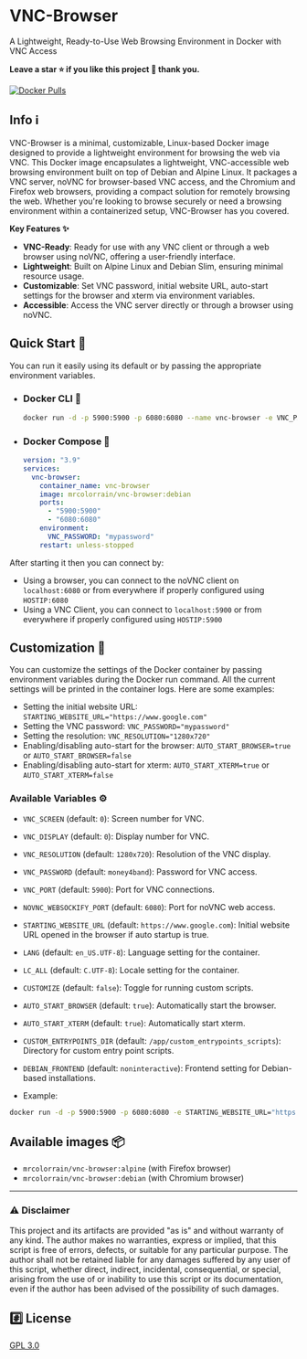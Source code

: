 # VNC-Browser 
A Lightweight, Ready-to-Use Web Browsing Environment in Docker with VNC Access

**Leave a star ⭐ if you like this project 🙂 thank you.**

[![Docker Pulls](https://img.shields.io/docker/pulls/mrcolorrain/vnc-browser.svg)](https://hub.docker.com/repository/docker/mrcolorrain/vnc-browser)

## Info :information_source:
VNC-Browser is a minimal, customizable, Linux-based Docker image designed to provide a lightweight environment for browsing the web via VNC.
This Docker image encapsulates a lightweight, VNC-accessible web browsing environment built on top of Debian and Alpine Linux. It packages a VNC server, noVNC for browser-based VNC access, and the Chromium and Firefox web browsers, providing a compact solution for remotely browsing the web. Whether you're looking to browse securely or need a browsing environment within a containerized setup, VNC-Browser has you covered.

**Key Features ✨**

- **VNC-Ready**: Ready for use with any VNC client or through a web browser using noVNC, offering a user-friendly interface.
- **Lightweight**: Built on Alpine Linux and Debian Slim, ensuring minimal resource usage.
- **Customizable**: Set VNC password, initial website URL, auto-start settings for the browser and xterm via environment variables.
- **Accessible**: Access the VNC server directly or through a browser using noVNC.

## Quick Start 🚀
You can run it easily using its default or by passing the appropriate environment variables.

- ### Docker CLI 🐳
  ```bash
  docker run -d -p 5900:5900 -p 6080:6080 --name vnc-browser -e VNC_PASSWORD="mypassword" mrcolorrain/vnc-browser:debian
  ```

- ### Docker Compose 🐳
  ```yaml
  version: "3.9"
  services:
    vnc-browser:
      container_name: vnc-browser
      image: mrcolorrain/vnc-browser:debian
      ports:
        - "5900:5900"
        - "6080:6080"
      environment:
        VNC_PASSWORD: "mypassword"
      restart: unless-stopped
    ```
After starting it then you can connect by:
- Using a browser, you can connect to the noVNC client on `localhost:6080` or from everywhere if properly configured using `HOSTIP:6080`
- Using a VNC Client, you can connect to `localhost:5900` or from everywhere if properly configured using `HOSTIP:5900`
## Customization 🎨
You can customize the settings of the Docker container by passing environment variables during the Docker run command. All the current settings will be printed in the container logs. Here are some examples:
- Setting the initial website URL: `STARTING_WEBSITE_URL="https://www.google.com"`
- Setting the VNC password: `VNC_PASSWORD="mypassword"`
- Setting the resolution: `VNC_RESOLUTION="1280x720"`
- Enabling/disabling auto-start for the browser: `AUTO_START_BROWSER=true` or `AUTO_START_BROWSER=false`
- Enabling/disabling auto-start for xterm: `AUTO_START_XTERM=true` or `AUTO_START_XTERM=false`

### Available Variables ⚙️
- `VNC_SCREEN` (default: `0`): Screen number for VNC.
- `VNC_DISPLAY` (default: `0`): Display number for VNC.
- `VNC_RESOLUTION` (default: `1280x720`): Resolution of the VNC display.
- `VNC_PASSWORD` (default: `money4band`): Password for VNC access.
- `VNC_PORT` (default: `5900`): Port for VNC connections.
- `NOVNC_WEBSOCKIFY_PORT` (default: `6080`): Port for noVNC web access.
- `STARTING_WEBSITE_URL` (default: `https://www.google.com`): Initial website URL opened in the browser if auto startup is true.
- `LANG` (default: `en_US.UTF-8`): Language setting for the container.
- `LC_ALL` (default: `C.UTF-8`): Locale setting for the container.
- `CUSTOMIZE` (default: `false`): Toggle for running custom scripts.
- `AUTO_START_BROWSER` (default: `true`): Automatically start the browser.
- `AUTO_START_XTERM` (default: `true`): Automatically start xterm.
- `CUSTOM_ENTRYPOINTS_DIR` (default: `/app/custom_entrypoints_scripts`): Directory for custom entry point scripts.
- `DEBIAN_FRONTEND` (default: `noninteractive`): Frontend setting for Debian-based installations.

- Example:
```sh
docker run -d -p 5900:5900 -p 6080:6080 -e STARTING_WEBSITE_URL="https://www.bing.com" -e VNC_PASSWORD="mypassword" -e VNC_RESOLUTION="1920x1080" -e AUTO_START_BROWSER=true -e AUTO_START_XTERM=true mrcolorrain/vnc-browser:alpine
```

## Available images 📦

- `mrcolorrain/vnc-browser:alpine` (with Firefox browser)
- `mrcolorrain/vnc-browser:debian` (with Chromium browser)


---

### :warning: Disclaimer
This project and its artifacts are provided "as is" and without warranty of any kind.
The author makes no warranties, express or implied, that this script is free of errors, defects, or suitable for any particular purpose.
The author shall not be retained liable for any damages suffered by any user of this script, whether direct, indirect, incidental, consequential, or special, arising from the use of or inability to use this script or its documentation, even if the author has been advised of the possibility of such damages.

## :hash: License
[GPL 3.0](https://www.gnu.org/licenses/gpl-3.0.html)
